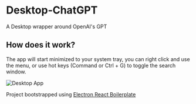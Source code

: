 # Desktop-ChatGPT

A Desktop wrapper around OpenAI's GPT

## How does it work?

The app will start minimized to your system tray, you can right click and use the menu, or
use hot keys (Command or Ctrl + G) to toggle the search window.

![Desktop App](https://i.ibb.co/MZcGwsB/demo-desktop-app-4.gif)

Project bootstrapped using [Electron React Boilerplate](https://github.com/electron-react-boilerplate/electron-react-boilerplate)
